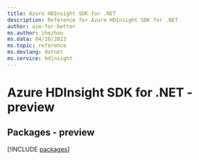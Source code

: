 ```yaml
---
title: Azure HDInsight SDK for .NET
description: Reference for Azure HDInsight SDK for .NET
author: aim-for-better
ms.author: zhezhou
ms.data: 04/26/2023
ms.topic: reference
ms.devlang: dotnet
ms.service: hdinsight
---
```

# Azure HDInsight SDK for .NET - preview
## Packages - preview
[!INCLUDE [packages](hdinsight-index.md)]